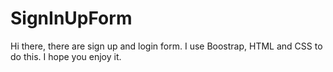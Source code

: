# SignInUpForm
Hi there, there are sign up and login form. I use Boostrap, HTML and CSS to do this. I hope you enjoy it.
